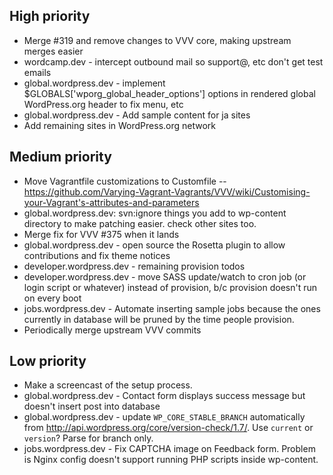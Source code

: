 ## High priority

* Merge #319 and remove changes to VVV core, making upstream merges easier
* wordcamp.dev - intercept outbound mail so support@, etc don't get test emails
* global.wordpress.dev - implement $GLOBALS['wporg_global_header_options'] options in rendered global WordPress.org header to fix menu, etc
* global.wordpress.dev - Add sample content for ja sites
* Add remaining sites in WordPress.org network


## Medium priority

* Move Vagrantfile customizations to Customfile -- https://github.com/Varying-Vagrant-Vagrants/VVV/wiki/Customising-your-Vagrant's-attributes-and-parameters
* global.wordpress.dev: svn:ignore things you add to wp-content directory to make patching easier. check other sites too.
* Merge fix for VVV #375 when it lands
* global.wordpress.dev - open source the Rosetta plugin to allow contributions and fix theme notices
* developer.wordpress.dev - remaining provision todos
* developer.wordpress.dev - move SASS update/watch to cron job (or login script or whatever) instead of provision, b/c provision doesn't run on every boot  
* jobs.wordpress.dev - Automate inserting sample jobs because the ones currently in database will be pruned by the time people provision.
* Periodically merge upstream VVV commits


## Low priority
* Make a screencast of the setup process.
* global.wordpress.dev - Contact form displays success message but doesn't insert post into database
* global.wordpress.dev - update `WP_CORE_STABLE_BRANCH` automatically from http://api.wordpress.org/core/version-check/1.7/. Use `current` or `version`? Parse for branch only.
* jobs.wordpress.dev - Fix CAPTCHA image on Feedback form. Problem is Nginx config doesn't support running PHP scripts inside wp-content. 
